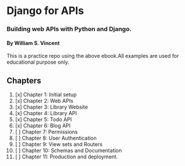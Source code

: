 # Django for APIs

### Building web APIs with Python and Django.
#### By William S. Vincent


This is a practice repo using the above ebook.All examples are used for educational purpose only.

## Chapters

1. [x] Chapter 1: Initial setup
2. [x] Chapter 2: Web APIs
3. [x] Chapter 3: Library Website
4. [x] Chapter 4: Library API
5. [x] Chapter 5: Todo API
6. [x] Chapter 6: Blog API
7. [ ] Chapter 7: Permissions
8. [ ] Chapter 8: User Authentication
9. [ ] Chapter 9: View sets and Routers
10. [ ] Chapter 10: Schemas and Documentation
11. [ ] Chapter 11: Production and deployment.


